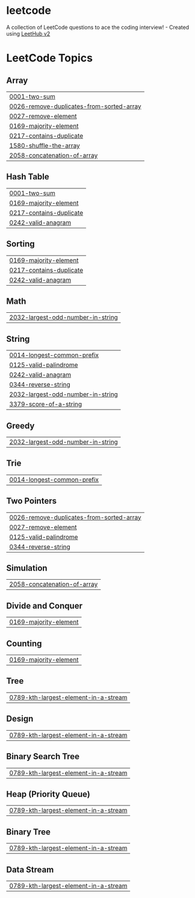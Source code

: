 # leetcode
A collection of LeetCode questions to ace the coding interview! - Created using [LeetHub v2](https://github.com/arunbhardwaj/LeetHub-2.0)

<!---LeetCode Topics Start-->
# LeetCode Topics
## Array
|  |
| ------- |
| [0001-two-sum](https://github.com/kushallgowda/leetcode/tree/master/0001-two-sum) |
| [0026-remove-duplicates-from-sorted-array](https://github.com/kushallgowda/leetcode/tree/master/0026-remove-duplicates-from-sorted-array) |
| [0027-remove-element](https://github.com/kushallgowda/leetcode/tree/master/0027-remove-element) |
| [0169-majority-element](https://github.com/kushallgowda/leetcode/tree/master/0169-majority-element) |
| [0217-contains-duplicate](https://github.com/kushallgowda/leetcode/tree/master/0217-contains-duplicate) |
| [1580-shuffle-the-array](https://github.com/kushallgowda/leetcode/tree/master/1580-shuffle-the-array) |
| [2058-concatenation-of-array](https://github.com/kushallgowda/leetcode/tree/master/2058-concatenation-of-array) |
## Hash Table
|  |
| ------- |
| [0001-two-sum](https://github.com/kushallgowda/leetcode/tree/master/0001-two-sum) |
| [0169-majority-element](https://github.com/kushallgowda/leetcode/tree/master/0169-majority-element) |
| [0217-contains-duplicate](https://github.com/kushallgowda/leetcode/tree/master/0217-contains-duplicate) |
| [0242-valid-anagram](https://github.com/kushallgowda/leetcode/tree/master/0242-valid-anagram) |
## Sorting
|  |
| ------- |
| [0169-majority-element](https://github.com/kushallgowda/leetcode/tree/master/0169-majority-element) |
| [0217-contains-duplicate](https://github.com/kushallgowda/leetcode/tree/master/0217-contains-duplicate) |
| [0242-valid-anagram](https://github.com/kushallgowda/leetcode/tree/master/0242-valid-anagram) |
## Math
|  |
| ------- |
| [2032-largest-odd-number-in-string](https://github.com/kushallgowda/leetcode/tree/master/2032-largest-odd-number-in-string) |
## String
|  |
| ------- |
| [0014-longest-common-prefix](https://github.com/kushallgowda/leetcode/tree/master/0014-longest-common-prefix) |
| [0125-valid-palindrome](https://github.com/kushallgowda/leetcode/tree/master/0125-valid-palindrome) |
| [0242-valid-anagram](https://github.com/kushallgowda/leetcode/tree/master/0242-valid-anagram) |
| [0344-reverse-string](https://github.com/kushallgowda/leetcode/tree/master/0344-reverse-string) |
| [2032-largest-odd-number-in-string](https://github.com/kushallgowda/leetcode/tree/master/2032-largest-odd-number-in-string) |
| [3379-score-of-a-string](https://github.com/kushallgowda/leetcode/tree/master/3379-score-of-a-string) |
## Greedy
|  |
| ------- |
| [2032-largest-odd-number-in-string](https://github.com/kushallgowda/leetcode/tree/master/2032-largest-odd-number-in-string) |
## Trie
|  |
| ------- |
| [0014-longest-common-prefix](https://github.com/kushallgowda/leetcode/tree/master/0014-longest-common-prefix) |
## Two Pointers
|  |
| ------- |
| [0026-remove-duplicates-from-sorted-array](https://github.com/kushallgowda/leetcode/tree/master/0026-remove-duplicates-from-sorted-array) |
| [0027-remove-element](https://github.com/kushallgowda/leetcode/tree/master/0027-remove-element) |
| [0125-valid-palindrome](https://github.com/kushallgowda/leetcode/tree/master/0125-valid-palindrome) |
| [0344-reverse-string](https://github.com/kushallgowda/leetcode/tree/master/0344-reverse-string) |
## Simulation
|  |
| ------- |
| [2058-concatenation-of-array](https://github.com/kushallgowda/leetcode/tree/master/2058-concatenation-of-array) |
## Divide and Conquer
|  |
| ------- |
| [0169-majority-element](https://github.com/kushallgowda/leetcode/tree/master/0169-majority-element) |
## Counting
|  |
| ------- |
| [0169-majority-element](https://github.com/kushallgowda/leetcode/tree/master/0169-majority-element) |
## Tree
|  |
| ------- |
| [0789-kth-largest-element-in-a-stream](https://github.com/kushallgowda/leetcode/tree/master/0789-kth-largest-element-in-a-stream) |
## Design
|  |
| ------- |
| [0789-kth-largest-element-in-a-stream](https://github.com/kushallgowda/leetcode/tree/master/0789-kth-largest-element-in-a-stream) |
## Binary Search Tree
|  |
| ------- |
| [0789-kth-largest-element-in-a-stream](https://github.com/kushallgowda/leetcode/tree/master/0789-kth-largest-element-in-a-stream) |
## Heap (Priority Queue)
|  |
| ------- |
| [0789-kth-largest-element-in-a-stream](https://github.com/kushallgowda/leetcode/tree/master/0789-kth-largest-element-in-a-stream) |
## Binary Tree
|  |
| ------- |
| [0789-kth-largest-element-in-a-stream](https://github.com/kushallgowda/leetcode/tree/master/0789-kth-largest-element-in-a-stream) |
## Data Stream
|  |
| ------- |
| [0789-kth-largest-element-in-a-stream](https://github.com/kushallgowda/leetcode/tree/master/0789-kth-largest-element-in-a-stream) |
<!---LeetCode Topics End-->